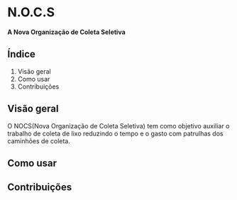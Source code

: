 # N.O.C.S
**A Nova Organização de Coleta Seletiva**


## **Índice**
1. Visão geral
2. Como usar
3. Contribuições

## Visão geral 

O NOCS(Nova Organização de Coleta Seletiva) tem como objetivo auxiliar o trabalho de coleta de lixo reduzindo o tempo e o gasto com patrulhas dos caminhões de coleta.

## Como usar


## Contribuições

